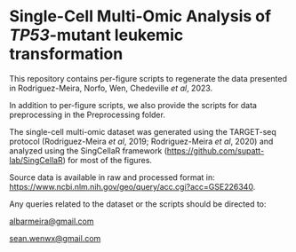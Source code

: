 # **Single-Cell Multi-Omic Analysis of _TP53_-mutant leukemic transformation**

This repository contains per-figure scripts to regenerate the data presented in Rodriguez-Meira, Norfo, Wen, Chedeville _et al_, 2023.

In addition to per-figure scripts, we also provide the scripts for data preprocessing in the Preprocessing folder.

The single-cell multi-omic dataset was generated using the TARGET-seq protocol (Rodriguez-Meira _et al_, 2019; Rodriguez-Meira _et al_, 2020) and analyzed using the SingCellaR framework (https://github.com/supatt-lab/SingCellaR) for most of the figures.

Source data is available in raw and processed format in: https://www.ncbi.nlm.nih.gov/geo/query/acc.cgi?acc=GSE226340.

Any queries related to the dataset or the scripts should be directed to: 

albarmeira@gmail.com

sean.wenwx@gmail.com
